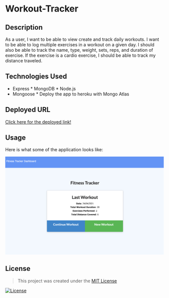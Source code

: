 # Workout-Tracker

## Description 
As a user, I want to be able to view create and track daily workouts. I want to be able to log multiple exercises in a workout on a given day. I should also be able to track the name, type, weight, sets, reps, and duration of exercise. If the exercise is a cardio exercise, I should be able to track my distance traveled.

## Technologies Used
* Express * MongoDB * Node.js
* Mongoose * Deploy the app to heroku with Mongo Atlas

## Deployed URL

[Click here for the deployed link!](https://safe-fortress-78688.herokuapp.com/)

## Usage

Here is what some of the application looks like:

![Workout Tracker functionality](./assets/WorkoutTracker.jpeg)

## License

> This project was created under the [MIT License](https://opensource.org/licenses/MIT)

[![License](https://img.shields.io/badge/license-MIT-green.svg)](https://shields.io/)